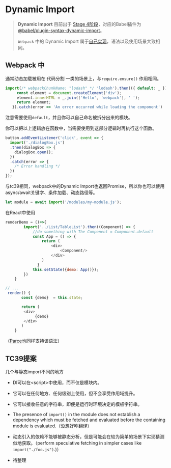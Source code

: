 # Dynamic Import

> **Dynamic Import** 目前出于 [Stage 4阶段](https://github.com/tc39/proposal-dynamic-import)，对应的Babel插件为[@babel/plugin-syntax-dynamic-import](https://babeljs.io/docs/en/babel-plugin-syntax-dynamic-import)。
>
> `Webpack` 中的 Dynamic Import 属于[自己实现](https://webpack.js.org/guides/code-splitting/#dynamic-imports)，语法以及使用场景大致相同。

## Webpack 中

通常动态加载被用在 代码分割 一类的场景上，与`require.ensure()` 作用相同。

```js
import(/* webpackChunkName: "lodash" */ 'lodash').then(({ default: _ }) => {
     const element = document.createElement('div');
     element.innerHTML = _.join(['Hello', 'webpack'], ' ');
     return element;
   }).catch(error => 'An error occurred while loading the component')
```

注意需要使用`default`，并且你可以自己命名被拆分出来的模块。

你可以把以上逻辑放在函数中，当需要使用到这部分逻辑时再执行这个函数。

```js
button.addEventListener('click', event => {
  import('./dialogBox.js')
  .then(dialogBox => {
    dialogBox.open();
  })
  .catch(error => {
    /* Error handling */
  })
});
```

与tc39相同，webpack中的Dynamic Import也返回Promise，所以你也可以使用async/await关键字、条件加载、动态路径等。

```js
let module = await import('/modules/my-module.js');
```

在React中使用

```js
renderDemo = ()=>{ 
        import('../List/TableList').then((Component) => {
            //do something with The Component = Component.default
            const App = () => {
                return (
                    <div>
                        <Component/>
                    </div> 
                )
              }
            this.setState({demo: App()});
        }) 
    } 

// ...
 render() {
       const {demo}  = this.state;

       return (
        <div>
             {demo} 
        </div>
       ) 
    }
```

（[Parce](https://github.com/parcel-bundler/parcel)也同样支持该语法）

## TC39提案

几个与静态import不同的地方

- DI可以在\<script>中使用，而不仅是模块内。
- 它可以在任何地方、任何级别上使用，但不会享受作用域提升。
- 它可以接收任意的字符串，即便是运行时环境决定的模板字符串。
- The presence of `import()` in the module does not establish a dependency which must be fetched and evaluated before the containing module is evaluated.（没想好咋翻译）
- 动态引入的依赖不能够被静态分析，但是可能会在较为简单的场景下实现猜测似地获取。（perform speculative fetching in simpler cases like `import("./foo.js")`.)）

- 待整理